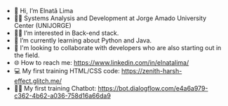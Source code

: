 - 👋 Hi, I’m Elnatã Lima
- 👨‍🎓 Systems Analysis and Development at Jorge Amado University Center (UNIJORGE)
- 👨‍💻 I’m interested in Back-end stack.
- 🐍 I’m currently learning about Python and Java.
- 💬 I'm looking to collaborate with developers who are also starting out in the field.
- 🌐 How to reach me: https://www.linkedin.com/in/elnatalima/
- 💻 My first training HTML/CSS code: https://zenith-harsh-effect.glitch.me/
- 🤖💬 My first training Chatbot: https://bot.dialogflow.com/e4a6a979-c362-4b62-a036-758d16a66da9


<!---
Tanhost/Tanhost is a ✨ special ✨ repository because its `README.md` (this file) appears on your GitHub profile.
You can click the Preview link to take a look at your changes.
--->
